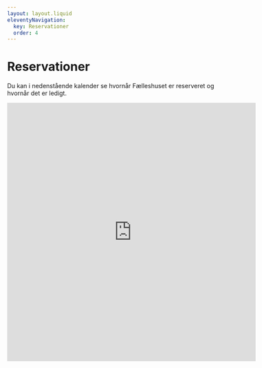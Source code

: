 ```yaml
---
layout: layout.liquid
eleventyNavigation:
  key: Reservationer
  order: 4
---
```

# Reservationer #

Du kan i nedenstående kalender se hvornår Fælleshuset er reserveret og hvornår det er ledigt.

<iframe src="https://calendar.google.com/calendar/embed?height=600&wkst=2&ctz=Europe%2FCopenhagen&showPrint=0&hl=da&showTz=0&src=NzNlYTVlY2RlMjNiZDRhYWI1YmY2NmNmZmVkMjA1MGNlMjUwOTdmNjljM2Q1MzRjNGRkYzlmYmI3MmQyZTRlY0Bncm91cC5jYWxlbmRhci5nb29nbGUuY29t&src=ODVhMjIzZDU3ZWE3NGRlZWFkNmI0OGVhMGNjNWI2YmU0N2JhZWZkYTRiYjUzODZkNmVmYzUwYjlmMmU5YzgwYUBncm91cC5jYWxlbmRhci5nb29nbGUuY29t&color=%233F51B5&color=%234285F4" style="border-width:0" width="578" height="600" frameborder="0" scrolling="no"></iframe>